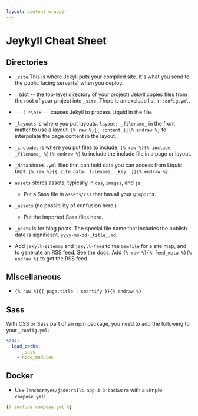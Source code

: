 ```yaml
---
layout: content_wrapper
---
```


# Jeykyll Cheat Sheet

## Directories

* `_site` This is where Jekyll puts your compiled site. It's what you send to the public facing server(s) when you deploy.
* `.` (dot -- the top-level directory of your project) Jekyll copies files from the root of your project into `_site`. There is an exclude list in `config.yml`.
* `---(.*\n)+---` causes Jekyll to process Liquid in the file.
* `_layouts` is where you put layouts. `layout: _filename_` in the front matter to use a layout. `{% raw %}{{ content }}{% endraw %}` to interpolate the page content in the layout.
* `_includes` is where you put files to include. `{% raw %}{% include _filename_ %}{% endraw %}` to include the include file in a page or layout.
* `_data` stores `.yml` files that can hold data you can access from Liquid tags. `{% raw %}{{ site.data._filename_._key_ }}{% endraw %}`.
* `assets` stores assets, typically in `css`, `images`, and `js`.

    * Put a Sass file in `assets/css` that has all your `@import`s.

* `_assets` (no possibility of confusion here.)

    * Put the imported Sass files here.

* `_posts` is for blog posts. The special file name that includes the publish date is significant. `yyyy-mm-dd-_title_.md`.
* Add `jekyll-sitemap` and `jekyll-feed` to the `Gemfile` for a site map, and to generate an RSS feed. See the [docs](https://jekyllrb.com/docs/step-by-step/10-deployment/#plugins). Add `{% raw %}{% feed_meta %}{% endraw %}` to get the RSS feed.

## Miscellaneous

* `{% raw %}{{ page.title | smartify }}{% endraw %}`

## Sass

With CSS or Sass part of an npm package, you need to add the following to your `_config.yml`:

```yml
sass:
  load_paths:
    - _sass
    - node_modules
```

## Docker

* Use `lenchoreyes/jade:rails-app-3.3-bookworm` with a simple `compose.yml`:

```yml
{% include compose.yml %}
```
